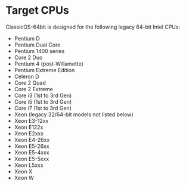 # Target CPUs

ClassicOS-64bit is designed for the following legacy 64-bit Intel CPUs:

- Pentium D
- Pentium Dual Core
- Pentium 1400 series
- Core 2 Duo
- Pentium 4 (post-Willamette)
- Pentium Extreme Edition
- Celeron D
- Core 2 Quad
- Core 2 Extreme
- Core i3 (1st to 3rd Gen)
- Core i5 (1st to 3rd Gen)
- Core i7 (1st to 3rd Gen)
- Xeon (legacy 32/64-bit models not listed below)
- Xeon E3-12xx
- Xeon E122x
- Xeon E2xxx
- Xeon E4-26xx
- Xeon E5-26xx
- Xeon E5-4xxx
- Xeon E5-5xxx
- Xeon L5xxx
- Xeon X
- Xeon W
